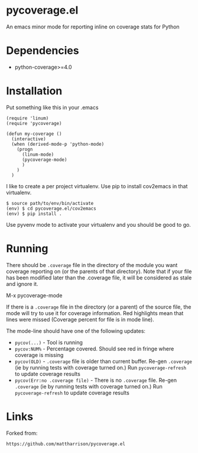 # pycoverage.el

An emacs minor mode for reporting inline on coverage stats for Python

# Dependencies

* python-coverage>=4.0

# Installation

Put something like this in your .emacs

    (require 'linum)
    (require 'pycoverage)

    (defun my-coverage ()
      (interactive)
      (when (derived-mode-p 'python-mode)
        (progn
          (linum-mode)
          (pycoverage-mode)
          )
        )
      )

I like to create a per project virtualenv. Use pip to install cov2emacs
in that virtualenv.

    $ source path/to/env/bin/activate
    (env) $ cd pycoverage.el/cov2emacs
    (env) $ pip install .

Use pyvenv mode to activate your virtualenv and you should be good to go.


# Running

There should be ``.coverage`` file in the directory of the module you
want coverage reporting on (or the parents of that directory).
Note that if your file has been modified later than the .coverage file, it
will be considered as stale and ignore it.


   M-x pycoverage-mode

If there is a ``.coverage`` file in the directory (or a parent) of the
source file, the mode will try to use it for coverage information.  Red highlights
mean that lines were missed (Coverage percent for file is in mode
line).

The mode-line should have one of the following updates:

* ``pycov(...)`` - Tool is running
* ``pycov:NUM%`` - Percentage covered. Should see red in fringe where coverage is missing
* ``pycov(OLD)`` - ``.coverage`` file is older than current buffer. Re-gen ``.coverage`` (ie by running tests with coverage turned on.) Run ``pycoverage-refresh`` to update coverage results
* ``pycov(Err:no .coverage file)`` - There is no ``.coverage`` file. Re-gen ``.coverage`` (ie by running tests with coverage turned on.) Run ``pycoverage-refresh`` to update coverage results

# Links

Forked from:

    https://github.com/mattharrison/pycoverage.el
